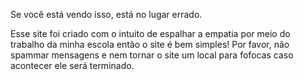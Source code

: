 Se você está vendo isso, está no lugar errado.

Esse site foi criado com o intuito de espalhar a empatia por meio do trabalho da minha escola então o site é bem simples!
Por favor, não spammar mensagens e nem tornar o site um local para fofocas caso acontecer ele será terminado.

